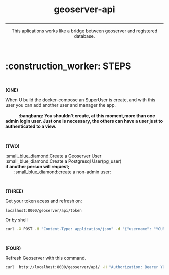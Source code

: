 # <p align=center>geoserver-api </p>
__________________________________________________________________________________________________________________________________________


  <p align=center> This aplications works like a bridge between geoserver and registered database.</p>
  <br />
  <h1>:construction_worker: STEPS </h1>
  <br />

  <p><b>(ONE)</b></p>When U build the docker-compose an SuperUser is create, and with this user you can add another user and manager the app.<br><br>
  <b>&emsp;&emsp;&emsp;:bangbang: You shouldn't create, at this moment,more than one admin login user. Just one is necessary, the others can have a user just to authenticated to a view.</b>
 
  <br><p><b>(TWO)</b></p>
    
<p align=left>:small_blue_diamond:Create a Geoserver User <br>
:small_blue_diamond:Create a Postgresql User(pg_user)<br>
  <b>if another person will request;<br></b>
&emsp;&emsp;:small_blue_diamond:create a non-admin user:</p>


  
 <br><p><b>(THREE)</b></p>
 <p>Get your token acess and refresh on:<br>
  
 `localhost:8000/geoserver/api/token`
  
  Or by shell
 ```bash
 curl -X POST -H "Content-Type: application/json" -d '{"username": "YOUR_NAME", "password": "YOUR_PASSWORD"}'  http://localhost:8000/geoserver/api/token/
 ```
</p>
<br><p><b>(FOUR)</b></p>
 <p>Refresh Geoserver with this command.<br>
  
 ```bash
 curl  http://localhost:8000/geoserver/api/ -H "Authorization: Bearer YOUR_TOKEN"
 ```
</p>
